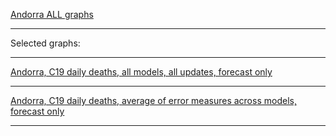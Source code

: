 [Andorra ALL graphs]()

***

Selected graphs:

***

[Andorra, C19 daily deaths, all models, all updates, forecast only]()

***

[Andorra, C19 daily deaths, average of error measures across models, forecast only]()

***
